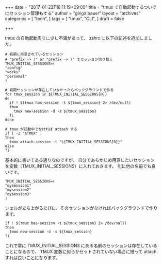 +++
date = "2017-01-22T18:11:19+09:00"
title = "tmux で自動起動するついでにセッション管理もする"
author = "girigiribauer"
layout = "archives"
categories = [
  "tech",
]
tags = [
  "tmux",
  "CLI",
]
draft = false

+++

tmux の自動起動周りに少し不満があって、
zshrc に以下の記述を追加しました。

    # 初期に用意されているセッション
    # "prefix -> (" or "prefix -> )" でセッション切り替え
    TMUX_INITIAL_SESSIONS=(
    "config"
    "works"
    "personal"
    )
    
    # 初期セッションが存在していなかったらバックグラウンドで作る
    for tmux_session in ${TMUX_INITIAL_SESSIONS[@]}
    do
      if ! $(tmux has-session -t ${tmux_session} 2> /dev/null)
      then
        tmux new-session -d -s ${tmux_session}
      fi
    done
    
    # tmux が起動中でなければ attach する
    if [ -z "$TMUX" ]
    then
      tmux attach-session -t "${TMUX_INITIAL_SESSIONS[0]}"
    else
    fi

基本的に書いてある通りなのですが、
自分であらかじめ用意したいセッションを変数（TMUX\_INITIAL\_SESSIONS）に入れておきます。
別に他の名前でも良いです。

    TMUX_INITIAL_SESSIONS=(
    "mysession1"
    "mysession2"
    "mysession3"
    )

シェルが立ち上がるたびに、そのセッションがなければバックグラウンドで作ります。

    if ! $(tmux has-session -t ${tmux_session} 2> /dev/null)
    then
      tmux new-session -d -s ${tmux_session}
    fi

これで常に TMUX\_INITIAL\_SESSIONS にある名前のセッションは存在していることになるので、
TMUX 変数に何らかセットされていない場合に限って attach すれば良いことになります。
